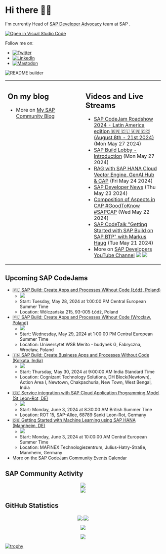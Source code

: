 
# Hi there 👋🏼

I'm currently Head of [SAP Developer Advocacy](https://developers.sap.com/developer-advocates.html) team at SAP .

[![Open in Visual Studio Code](https://img.shields.io/badge/Made%20for-VSCode-1f425f.svg)](https://github.dev/jung-thomas/jung-thomas)

Follow me on:
- <a href="https://twitter.com/thomas_jung"><img alt="Twitter" src="https://img.shields.io/badge/thomas_jung-%231DA1F2.svg?style=for-the-badge&logo=Twitter&logoColor=white"/></a>
- <a href="https://www.linkedin.com/in/thomasjungsap/"><img alt="LinkedIn" src="https://img.shields.io/badge/linkedin-%230077B5.svg?style=for-the-badge&logo=linkedin&logoColor=white"/></a>
- <a rel="me" href="https://mastodon.cloud/@thomas_jung"><img alt="Mastodon" src="https://img.shields.io/mastodon/follow/109262551990174478?domain=https%3A%2F%2Fmastodon.cloud%2F&style=social"/></a>

![README builder](https://github.com/jung-thomas/jung-thomas/workflows/README%20builder/badge.svg)

<table><tr><td valign="top" width="50%">
 
## On my blog
- More on [My SAP Community Blog](https://community.sap.com/t5/user/viewprofilepage/user-id/139)
</td>
  
<td valign="top" width="50%">
  
## Videos and Live Streams
- [SAP CodeJam Roadshow 2024 - Latin America edition 🇧🇷 🇨🇱 🇦🇷 🇨🇴 (August 8th - 21st 2024)](https://www.youtube.com/watch?v=fcasG0VbncQ) (Mon May 27 2024)
- [SAP Build Lobby - Introduction](https://www.youtube.com/watch?v=9OLnD3CpyFo) (Mon May 27 2024)
- [RAG with SAP HANA Cloud Vector Engine, GenAI Hub & CAP](https://www.youtube.com/watch?v=EkEbUYTfa6Q) (Fri May 24 2024)
- [SAP Developer News](https://www.youtube.com/watch?v=HTf5JOeZr7I) (Thu May 23 2024)
- [Composition of Aspects in CAP #GoodToKnow #SAPCAP](https://www.youtube.com/watch?v=7x_lwS8SCmo) (Wed May 22 2024)
- [SAP CodeTalk "Getting Started with SAP Build on SAP BTP" with Markus Haug](https://www.youtube.com/watch?v=flbIrdGlMcs) (Tue May 21 2024)
- More on [SAP Developers YouTube Channel](https://www.youtube.com/channel/UCNfmelKDrvRmjYwSi9yvrMg) ![](https://img.shields.io/youtube/channel/views/UCNfmelKDrvRmjYwSi9yvrMg) ![](https://img.shields.io/youtube/channel/subscribers/UCNfmelKDrvRmjYwSi9yvrMg)
</td></tr></table>

## Upcoming SAP CodeJams
- [🇵🇱 SAP Build: Create Apps and Processes Without Code (Łódź, Poland)](https://community.sap.com/t5/sap-codejam/sap-build-create-apps-and-processes-without-code-%C5%82%C3%B3d%C5%BA-poland/ev-p/13651656)
  - <img src="https://community.sap.com/t5/image/serverpage/image-id/113482iFBDE00B735884C88/image-size/thumb?v=v2&px=150" />
  - Start: Tuesday, May 28, 2024 at 1:00:00 PM Central European Summer Time
  - Location: Wólczańska 215, 93-005 Łódź, Poland
- [🇵🇱 SAP Build: Create Apps and Processes Without Code (Wrocław, Poland)](https://community.sap.com/t5/sap-codejam/sap-build-create-apps-and-processes-without-code-wroc%C5%82aw-poland/ev-p/13651665)
  - <img src="https://community.sap.com/t5/image/serverpage/image-id/111616iC20CFF2203CC308B/image-size/thumb?v=v2&px=150" />
  - Start: Wednesday, May 29, 2024 at 1:00:00 PM Central European Summer Time
  - Location: Uniwersytet WSB Merito - budynek G, Fabryczna, Wrocław, Poland
- [🇮🇳 SAP Build: Create Business Apps and Processes Without Code (Kolkata, India)](https://community.sap.com/t5/sap-codejam/sap-build-create-business-apps-and-processes-without-code-kolkata-india/ev-p/13694906)
  - <img src="https://community.sap.com/t5/image/serverpage/image-id/107358iE7DAB2E365ECC639/image-size/thumb?v=v2&px=150" />
  - Start: Thursday, May 30, 2024 at 9:00:00 AM India Standard Time
  - Location: Cognizant Technology Solutions, DH Block(Newtown), Action Area I, Newtown, Chakpachuria, New Town, West Bengal, India
- [🇩🇪 Service integration with SAP Cloud Application Programming Model (St Leon-Rot, DE)](https://community.sap.com/t5/sap-codejam/service-integration-with-sap-cloud-application-programming-model-st-leon/ev-p/13601698)
  - <img src="https://community.sap.com/t5/image/serverpage/image-id/63754iB1297D8C3632E96E/image-size/thumb?v=v2&px=150" />
  - Start: Monday, June 3, 2024 at 8:30:00 AM British Summer Time
  - Location: ROT 15, SAP-Allee, 68789 Sankt Leon-Rot, Germany
- [🇩🇪 Getting Started with Machine Learning using SAP HANA (Mannheim, DE)](https://community.sap.com/t5/sap-codejam/getting-started-with-machine-learning-using-sap-hana-mannheim-de/ev-p/13653312)
  - <img src="https://community.sap.com/t5/image/serverpage/image-id/88410i2431BAB44B26AC92/image-size/thumb?v=v2&px=150" />
  - Start: Monday, June 3, 2024 at 10:00:00 AM Central European Summer Time
  - Location: MAFINEX Technologiezentrum, Julius-Hatry-Straße, Mannheim, Germany
- More on [the SAP CodeJam Community Events Calendar](https://groups.community.sap.com/t5/sap-codejam/eb-p/codejam-events)

## SAP Community Activity
<p align = "center">
<a href="https://community.sap.com/t5/user/viewprofilepage/user-id/139">
  <img align="center" src="https://devrel-tools-prod-scn-badges-srv.cfapps.eu10.hana.ondemand.com/activity/139" />
</a>
</br>
<a href="https://community.sap.com/t5/user/viewprofilepage/user-id/139">
  <img align="center" src="https://devrel-tools-prod-scn-badges-srv.cfapps.eu10.hana.ondemand.com/showcaseBadges/139/1570/674/384/900/390" />
</a>
</p>

## GitHub Statistics
<p align = "center">
<a href="https://github.com/anuraghazra/github-readme-stats">
  <img align="center" src="https://github-readme-stats.vercel.app/api?username=jung-thomas&count_private=true&show_icons=true&theme=dark&line_height=27" />
</a>
<a href="https://github.com/anuraghazra/github-readme-stats">
  <img align="center" src="https://github-readme-stats.vercel.app/api/top-langs/?username=jung-thomas&show_icons=true&theme=dark" />
</a>
</p>

<p align = "center">
 <img  src="https://github-readme-streak-stats.herokuapp.com/?user=jung-thomas&show_icons=true&locale=en&layout=compact&theme=dark&line_height=0" />
</p> 

<p align = "center">
 <img src="https://activity-graph.herokuapp.com/graph?username=jung-thomas&theme=redical">
</p> 

[![trophy](https://github-profile-trophy.vercel.app/?username=jung-thomas&theme=onedark)](https://github.com/ryo-ma/github-profile-trophy)


